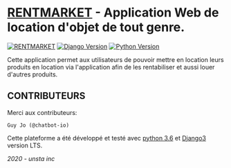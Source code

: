 # [RENTMARKET](https://github.com/flavien-hugs/RentMarket) - Application Web de location d'objet de tout genre.

[![RENTMARKET](https://img.shields.io/badge/RENTMARKET-V.0.0.1-success.svg)](https://unsta-shortenurl.herokuapp.com/)
[![Django Version](https://img.shields.io/badge/Django-Version3-success.svg)](http://www.djangoproject.com)
[![Python Version](https://img.shields.io/badge/Python-3.6-brightgreen.svg)](https://www.python.com)

Cette application permet aux utilisateurs de pouvoir mettre en location leurs produits en location via l'application afin de les rentabiliser et aussi louer d'autres produits.


## CONTRIBUTEURS

Merci aux contributeurs:

    Guy Jo (@chatbot-io)


Cette plateforme a été développé et testé avec [python 3.6](https://www.python.org)
et [Django3](https://www.djangoproject.com) version LTS.

*2020 - unsta inc*